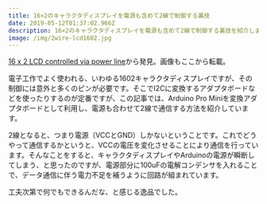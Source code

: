 ```yaml
---
title: 16×2のキャラクタディスプレイを電源も含めて2線で制御する裏技
date: 2019-05-12T01:37:02.966Z
description: 16×2のキャラクタディスプレイを電源も含めて2線で制御する裏技を紹介します。
image: /img/2wire-lcd1602.jpg
---
```

[16 x 2 LCD controlled via power line](http://blog.vinu.co.in/2019/04/16-x-2-lcd-controlled-via-power-line.html)から発見。画像もここから転載。

電子工作でよく使われる、いわゆる1602キャラクタディスプレイですが、その制御には意外と多くのピンが必要です。そこでI2Cに変換するアダプタボードなどを使ったりするのが定番ですが、この記事では、Arduino Pro Miniを変換アダプタボードとして利用し、電源も合わせて2線で通信する方法を紹介しています。

2線となると、つまり電源（VCCとGND）しかないということです。これでどうやって通信するかというと、VCCの電圧を変化させることにより通信を行っています。そんなことをすると、キャラクタディスプレイやArduinoの電源が瞬断してしまう、と思ったのですが、電源部分に100uFの電解コンデンサを入れることで、データ通信に伴う電力不足を補うように回路が組まれています。

工夫次第で何でもできるんだな、と感じる逸品でした。

